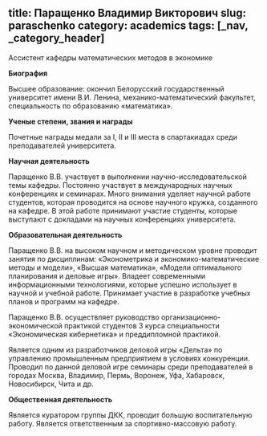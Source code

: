 title: Паращенко Владимир Викторович
slug: paraschenko
category: academics
tags: [_nav, _category_header]
---

Ассистент кафедры математических методов в экономике

__Биография__

Высшее образование: окончил Белорусский государственный университет имени В.И. Ленина, механико-математический факультет, специальность по образованию  «математика».

__Ученые степени, звания и награды__

Почетные награды медали за I, II и  III места в спартакиадах среди преподавателей университета.

__Научная деятельность__

Паращенко В.В. участвует в выполнении научно-исследовательской темы кафедры. Постоянно участвует в международных научных конференциях и семинарах. Много внимания уделяет научной работе студентов, которая проводится на основе научного кружка, созданного на кафедре. В этой работе принимают участие студенты, которые выступают с докладами на научных конференциях университета.

__Образовательная деятельность__

Паращенко В.В. на высоком научном и методическом уровне проводит занятия по дисциплинам: «Эконометрика и экономико-математические методы и модели», «Высшая математика», «Модели оптимального планирования и деловые игры». Владеет современными информационными технологиями, которые успешно использует в научной и учебной работе. Принимает участие в разработке учебных планов и программ на кафедре.

Паращенко В.В. осуществляет руководство организационно-экономической практикой студентов 3 курса специальности «Экономическая кибернетика» и преддипломной практикой.

Является одним из разработчиков деловой игры «Дельта» по управлению промышленным предприятием в условиях конкуренции. Проводил по данной деловой игре семинары среди преподавателей в городах Москва, Владимир, Пермь, Воронеж, Уфа, Хабаровск, Новосибирск, Чита и др.

__Общественная деятельность__

Является куратором группы ДКК, проводит большую воспитательную работу. Является ответственным за спортивно-массовую работу.
